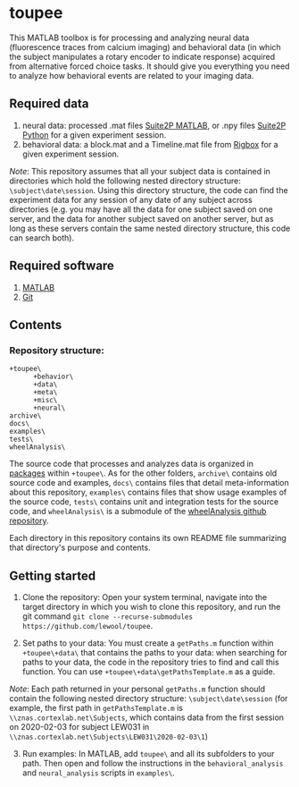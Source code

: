 # toupee

This MATLAB toolbox is for processing and analyzing neural data (fluorescence traces from calcium imaging) and behavioral data (in which the subject manipulates a rotary encoder to indicate response) acquired from alternative forced choice tasks. It should give you everything you need to analyze how behavioral events are related to your imaging data.

## Required data

1. neural data: processed .mat files [Suite2P MATLAB](https://github.com/cortex-lab/Suite2P), or .npy files [Suite2P Python](https://github.com/MouseLand/suite2p) for a given experiment session.
2. behavioral data: a block.mat and a Timeline.mat file from [Rigbox](https://github.com/cortex-lab/Rigbox) for a given experiment session.

*Note*: This repository assumes that all your subject data is contained in directories which hold the following nested directory structure: `\subject\date\session`. Using this directory structure, the code can find the experiment data for any session of any date of any subject across directories (e.g. you may have all the data for one subject saved on one server, and the data for another subject saved on another server, but as long as these servers contain the same nested directory structure, this code can search both).

## Required software

1. [MATLAB](https://www.mathworks.com/downloads/)
2. [Git](https://git-scm.com/downloads)

## Contents

### Repository structure:

```
+toupee\
      +behavior\
      +data\
      +meta\
      +misc\
      +neural\
archive\
docs\
examples\
tests\
wheelAnalysis\
```

The source code that processes and analyzes data is organized in [packages](https://uk.mathworks.com/help/matlab/matlab_oop/scoping-classes-with-packages.html) within `+toupee\`. As for the other folders, `archive\` contains old source code and examples, `docs\` contains files that detail meta-information about this repository, `examples\` contains files that show usage examples of the source code, `tests\` contains unit and integration tests for the source code, and `wheelAnalysis\` is a submodule of the [wheelAnalysis github repository](https://github.com/cortex-lab/wheelAnalysis).

Each directory in this repository contains its own README file summarizing that directory's purpose and contents.

## Getting started

1. Clone the repository: Open your system terminal, navigate into the target directory in which you wish to clone this repository, and run the git command `git clone --recurse-submodules https://github.com/lewool/toupee`.

2. Set paths to your data: You must create a `getPaths.m` function within `+toupee\+data\` that contains the paths to your data: when searching for paths to your data, the code in the repository tries to find and call this function. You can use `+toupee\+data\getPathsTemplate.m` as a guide.

*Note*: Each path returned in your personal `getPaths.m` function should contain the following nested directory structure: `\subject\date\session` (for example, the first path in `getPathsTemplate.m` is `\\znas.cortexlab.net\Subjects`, which contains data from the first session on 2020-02-03 for subject LEW031 in `\\znas.cortexlab.net\Subjects\LEW031\2020-02-03\1`)

3. Run examples: In MATLAB, add `toupee\` and all its subfolders to your path. Then open and follow the instructions in the `behavioral_analysis` and `neural_analysis` scripts in `examples\`.